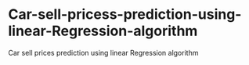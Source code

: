 # Car-sell-pricess-prediction-using-linear-Regression-algorithm
Car sell prices prediction using linear Regression algorithm

